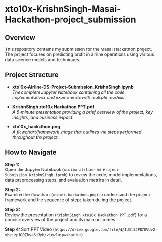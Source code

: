 # xto10x-KrishnSingh-Masai-Hackathon-project_submission

## Overview
This repository contains my submission for the Masai Hackathon project. The project focuses on predicting profit in airline operations using various data science models and techniques.

## Project Structure
- **xto10x-Airline-DS-Project-Submission_KrishnSingh.ipynb**  
  *The complete Jupyter Notebook containing all the code implementations and experiments with multiple models.*

- **KrishnSingh xto10x Hackathon PPT.pdf**  
  *A 5-minute presentation providing a brief overview of the project, key insights, and business impact.*

- **xto10x_hackathon.png**  
  *A flowchart/framework image that outlines the steps performed throughout the project.*

## How to Navigate
**Step 1:**  
Open the Jupyter Notebook (`xto10x-Airline-DS-Project-Submission_KrishnSingh.ipynb`) to review the code, model implementations, data preprocessing steps, and evaluation metrics in detail.

**Step 2:**  
Examine the flowchart (`xto10x_hackathon.png`) to understand the project framework and the sequence of steps taken during the project.

**Step 3:**  
Review the presentation (`KrishnSingh xto10x Hackathon PPT.pdf`) for a concise overview of the project and its main outcomes.

**Step 4:**
Sort PPT Video (`https://drive.google.com/file/d/1U3t3JPD70VUv2-vhejzpIGQZkvaSj3yH/view?usp=sharing`)
